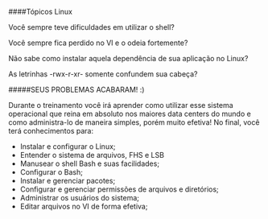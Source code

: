 ####Tópicos Linux 

Você sempre teve dificuldades em utilizar o shell?

Você sempre fica perdido no VI e o odeia fortemente?

Não sabe como instalar aquela dependência de sua aplicação no Linux?

As letrinhas -rwx-r-xr- somente confundem sua cabeça?

#####SEUS PROBLEMAS ACABARAM! :)

Durante o treinamento você irá aprender como utilizar esse sistema
operacional que reina em absoluto nos maiores data centers do mundo e
como administra-lo de maneira simples, porém muito efetiva!
No final, você terá conhecimentos para:

- Instalar e configurar o Linux;
- Entender o sistema de arquivos, FHS e LSB
- Manusear o shell Bash e suas facilidades;
- Configurar o Bash;
- Instalar e gerenciar pacotes;
- Configurar e gerenciar permissões de arquivos e diretórios;
- Administrar os usuários do sistema;
- Editar arquivos no VI de forma efetiva;
